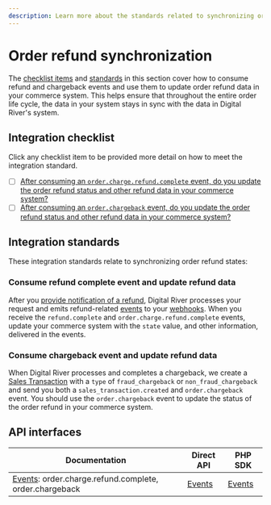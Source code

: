 ```yaml
---
description: Learn more about the standards related to synchronizing order refund data.
---
```


# Order refund synchronization

The [checklist items](order-refund-synchronization.md#integration-checklist) and [standards](order-refund-synchronization.md#integration-standards) in this section cover how to consume refund and chargeback events and use them to update order refund data in your commerce system. This helps ensure that throughout the entire order life cycle, the data in your system stays in sync with the data in Digital River's system.

## Integration checklist

Click any checklist item to be provided more detail on how to meet the integration standard.

* [ ] [After consuming an `order.charge.refund.complete` event, do you update the order refund status and other refund data in your commerce system?](order-refund-synchronization.md#consume-refund-complete-event-and-update-refund-data)
* [ ] [After consuming an `order.chargeback` event, do you update the order refund status and other refund data in your commerce system?](order-refund-synchronization.md#consume-chargeback-event-and-update-refund-data)

## Integration standards

These integration standards relate to synchronizing order refund states:

### Consume refund complete event and update refund data

After you [provide notification of a refund](../../../order-management/returns-and-refunds-1/refunds/issuing-refunds.md), Digital River processes your request and emits refund-related [events](../../../order-management/events-and-webhooks-1/events-1/) to your [webhooks](../../../order-management/events-and-webhooks-1/webhooks/). When you receive the `refund.complete` and `order.charge.refund.complete` events, update your commerce system with the `state` value, and other information, delivered in the events.

### Consume chargeback event and update refund data

When Digital River processes and completes a chargeback, we create a [Sales Transaction](https://github.com/DigitalRiver/GitBook/blob/Digital-River-API-latest/developer-resources/standards-and-certifications/integration-checklists/broken-reference/README.md) with a `type` of `fraud_chargeback` or `non_fraud_chargeback` and send you both a `sales_transaction.created` and `order.chargeback` event. You should use the `order.chargeback` event to update the status of the order refund in your commerce system.

## API interfaces

| Documentation                                                                                                       | Direct API                                                                          | PHP SDK                                                                                   |
| ------------------------------------------------------------------------------------------------------------------- | ----------------------------------------------------------------------------------- | ----------------------------------------------------------------------------------------- |
| [Events](../../../order-management/events-and-webhooks-1/events-1/): order.charge.refund.complete, order.chargeback | [Events](https://www.digitalriver.com/docs/digital-river-api-reference/#tag/Events) | [Events](https://github.com/DigitalRiver/digital-river-php/blob/main/docs/Model/Event.md) |
